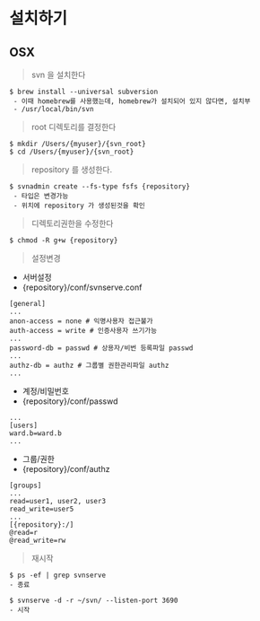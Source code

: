 설치하기
========

OSX
---

> svn 을 설치한다

```
$ brew install --universal subversion
 - 이때 homebrew를 사용했는데, homebrew가 설치되어 있지 않다면, 설치부
 - /usr/local/bin/svn
```

> root 디렉토리를 결정한다

```
$ mkdir /Users/{myuser}/{svn_root}
$ cd /Users/{myuser}/{svn_root}
```

> repository 를 생성한다.

```
$ svnadmin create --fs-type fsfs {repository}
 - 타입은 변경가능
 - 위치에 repository 가 생성된것을 확인
```

> 디렉토리권한을 수정한다

```
$ chmod -R g+w {repository}
```

> 설정변경

-	서버설정
-	{repository}/conf/svnserve.conf

```
[general]
...
anon-access = none # 익명사용자 접근불가
auth-access = write # 인증사용자 쓰기가능
...
password-db = passwd # 상용자/비번 등록파일 passwd
...
authz-db = authz # 그룹별 권한관리파일 authz
...
```

-	계정/비밀번호
-	{repository}/conf/passwd

```
...
[users]
ward.b=ward.b
...
```

-	그룹/권한
-	{repository}/conf/authz

```
[groups]
...
read=user1, user2, user3
read_write=user5
...
[{repository}:/]
@read=r
@read_write=rw
```

> 재시작

```
$ ps -ef | grep svnserve
- 종료

$ svnserve -d -r ~/svn/ --listen-port 3690
- 시작
```
